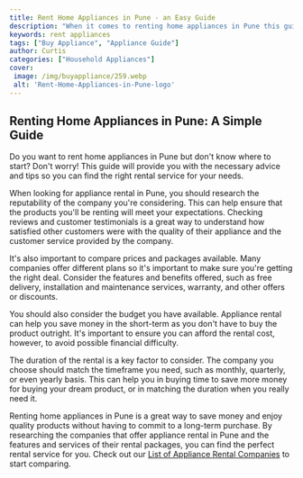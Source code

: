 ```yaml
---
title: Rent Home Appliances in Pune - an Easy Guide
description: "When it comes to renting home appliances in Pune this guide will help you find the best deals without too much hassle Learn the basics of finding and renting appliances in the city and get the most out of them"
keywords: rent appliances
tags: ["Buy Appliance", "Appliance Guide"]
author: Curtis
categories: ["Household Appliances"]
cover: 
 image: /img/buyappliance/259.webp
 alt: 'Rent-Home-Appliances-in-Pune-logo'
---
```

## Renting Home Appliances in Pune: A Simple Guide 

Do you want to rent home appliances in Pune but don't know where to start? Don't worry! This guide will provide you with the necessary advice and tips so you can find the right rental service for your needs. 

When looking for appliance rental in Pune, you should research the reputability of the company you're considering. This can help ensure that the products you'll be renting will meet your expectations. Checking reviews and customer testimonials is a great way to understand how satisfied other customers were with the quality of their appliance and the customer service provided by the company.

It's also important to compare prices and packages available. Many companies offer different plans so it's important to make sure you're getting the right deal. Consider the features and benefits offered, such as free delivery, installation and maintenance services, warranty, and other offers or discounts.

You should also consider the budget you have available. Appliance rental can help you save money in the short-term as you don't have to buy the product outright. It's important to ensure you can afford the rental cost, however, to avoid possible financial difficulty.

The duration of the rental is a key factor to consider. The company you choose should match the timeframe you need, such as monthly, quarterly, or even yearly basis. This can help you in buying time to save more money for buying your dream product, or in matching the duration when you really need it. 

Renting home appliances in Pune is a great way to save money and enjoy quality products without having to commit to a long-term purchase. By researching the companies that offer appliance rental in Pune and the features and services of their rental packages, you can find the perfect rental service for you. Check out our [List of Appliance Rental Companies](./pages/appliance-rental) to start comparing.
